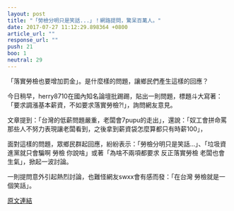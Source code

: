 ```yaml
---
layout: post
title: "「勞檢分明只是笑話...」！網路提問，驚呆百萬人。"
date: 2017-07-27 11:12:29.898364 +0800
article_url: ""
response_url: ""
push: 21
boo: 1
neutral: 29
---
```


「落實勞檢也要增加罰金」。是什麼樣的問題，讓鄉民們產生這樣的回應？

今日稍早，herry8710在國內知名論壇批踢踢，貼出一則問題，標題斗大寫著：「要求調漲基本薪資，不如要求落實勞檢?!」，詢問網友意見。

文章提到：「台灣的低薪問題嚴重，老闆會7pupu的走出」，還說：「奴工會拼命罵那些人不努力表現讓老闆看到，之後拿到薪資袋怎麼算都只有時薪100」，

面對這樣的問題，眾鄉民群起回應，紛紛表示：「勞檢分明只是笑話...」、「垃圾資進黨就只會騙啊 勞檢 你說啥」或著「為啥不兩項都要求    反正落實勞檢 老闆也會生氣」，掀起一波討論。

一則提問意外引起熱烈討論，也難怪網友swxx會有感而發：「在台灣 勞檢就是一個笑話」。

<a href = "https://www.ptt.cc/bbs/Gossiping/M.1501113145.A.74B.html">原文連結</a>

